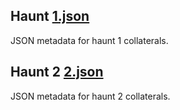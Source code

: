 ## Haunt [1.json](./1.json)

JSON metadata for haunt 1 collaterals.

## Haunt 2 [2.json](./2.json)

JSON metadata for haunt 2 collaterals.
